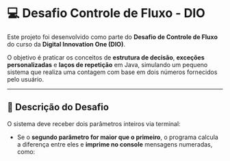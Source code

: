 # 💻 Desafio Controle de Fluxo - DIO

Este projeto foi desenvolvido como parte do **Desafio de Controle de Fluxo** do curso da **Digital Innovation One (DIO)**.

O objetivo é praticar os conceitos de **estrutura de decisão**, **exceções personalizadas** e **laços de repetição** em Java, simulando um pequeno sistema que realiza uma contagem com base em dois números fornecidos pelo usuário.

---

## 🧠 Descrição do Desafio

O sistema deve receber dois parâmetros inteiros via terminal:

- Se o **segundo parâmetro for maior que o primeiro**, o programa calcula a diferença entre eles e **imprime no console** mensagens numeradas, como:

